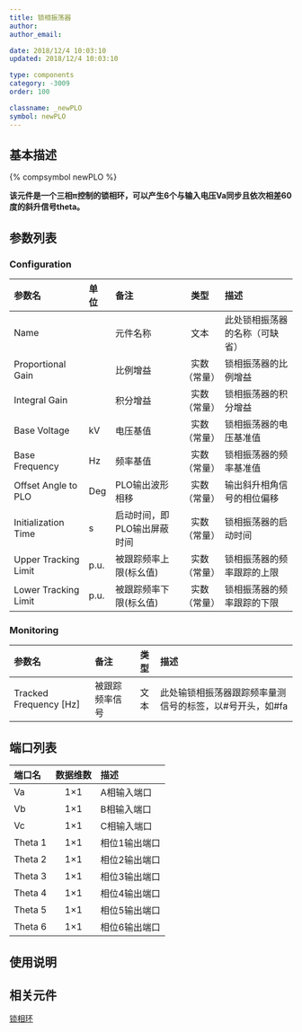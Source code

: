 ```yaml
---
title: 锁相振荡器
author: 
author_email:

date: 2018/12/4 10:03:10
updated: 2018/12/4 10:03:10

type: components
category: -3009
order: 100

classname: _newPLO
symbol: newPLO
---
```

## 基本描述
{% compsymbol newPLO %}

**该元件是一个三相π控制的锁相环，可以产生6个与输入电压Va同步且依次相差60度的斜升信号theta。**

## 参数列表
### Configuration
| 参数名 | 单位 | 备注 | 类型 | 描述 |
| :--- | :--- | :--- | :--: | :--- |
| Name |  | 元件名称 | 文本 | 此处锁相振荡器的名称（可缺省） |
| Proportional Gain |  | 比例增益 | 实数（常量） | 锁相振荡器的比例增益 |
| Integral Gain |  | 积分增益 | 实数（常量） | 锁相振荡器的积分增益 |
| Base Voltage | kV | 电压基值 | 实数（常量） | 锁相振荡器的电压基准值 |
| Base Frequency | Hz | 频率基值 | 实数（常量） | 锁相振荡器的频率基准值 |
| Offset Angle to PLO | Deg | PLO输出波形相移 | 实数（常量） | 输出斜升相角信号的相位偏移 |
| Initialization Time | s | 启动时间，即PLO输出屏蔽时间 | 实数（常量） | 锁相振荡器的启动时间 |
| Upper Tracking Limit | p.u. | 被跟踪频率上限(标幺值) | 实数（常量） | 锁相振荡器的频率跟踪的上限  |
| Lower Tracking Limit | p.u. | 被跟踪频率下限(标幺值) | 实数（常量） | 锁相振荡器的频率跟踪的下限 |

### Monitoring
| 参数名 | 备注 | 类型 | 描述 |
| :--- | :--- | :--: | :--- |
| Tracked Frequency \[Hz\] | 被跟踪频率信号 | 文本 | 此处输锁相振荡器跟踪频率量测信号的标签，以#号开头，如#fa |


## 端口列表

| 端口名 | 数据维数 | 描述 |
| :--- | :--:  | :--- |
| Va | 1×1 | A相输入端口|                   
| Vb | 1×1 |B相输入端口 |                   
| Vc | 1×1 |C相输入端口 |                   
| Theta 1 | 1×1 | 相位1输出端口|                   
| Theta 2 | 1×1 | 相位2输出端口|                   
| Theta 3 | 1×1 | 相位3输出端口|                   
| Theta 4 | 1×1 | 相位4输出端口|                   
| Theta 5 | 1×1 | 相位5输出端口|                   
| Theta 6 | 1×1 | 相位6输出端口|                   

## 使用说明



## 相关元件

[锁相环](comp_newPLL.html)
